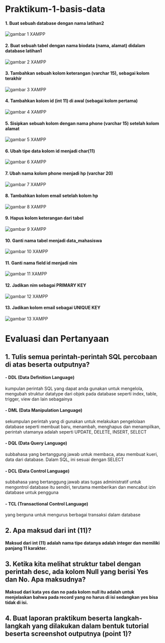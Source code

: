 # Praktikum-1-basis-data
#### 1. Buat sebuah database dengan nama latihan2
![gambar 1 XAMPP](https://user-images.githubusercontent.com/116246238/231046577-ebe4f827-d0b5-461d-8590-f7be6838a9cc.jpg)

#### 2. Buat sebuah tabel dengan nama biodata (nama, alamat) didalam database latihan1
![gambar 2 XAMPP](https://user-images.githubusercontent.com/116246238/231183923-654d8b6c-08aa-4d54-a1f2-a5de0786a763.png)

#### 3. Tambahkan sebuah kolom keterangan (varchar 15), sebagai kolom terakhir
![gambar 3 XAMPP](https://user-images.githubusercontent.com/116246238/231046605-0f6b8e1f-4f9d-4f41-8cd3-990e6b6f961f.png)

#### 4. Tambahkan kolom id (int 11) di awal (sebagai kolom pertama)
![gambar 4 XAMPP](https://user-images.githubusercontent.com/116246238/231046710-a6424533-1daf-4698-bbf3-dd0d42f9448b.png)

#### 5. Sisipkan sebuah kolom dengan nama phone (varchar 15) setelah kolom alamat
![gambar 5 XAMPP](https://user-images.githubusercontent.com/116246238/231046748-a8d9eeda-30b8-426b-a7f3-7a40b3c987d6.png)

#### 6. Ubah tipe data kolom id menjadi char(11)
![gambar 6 XAMPP](https://user-images.githubusercontent.com/116246238/231046762-7f6b8db5-7480-4488-acd2-36e12fc9cdb7.png)

#### 7. Ubah nama kolom phone menjadi hp (varchar 20)
![gambar 7 XAMPP](https://user-images.githubusercontent.com/116246238/231046775-dbd77b4c-4186-4aa5-b93f-5aa63d4c749f.png)

#### 8. Tambahkan kolom email setelah kolom hp
![gambar 8 XAMPP](https://user-images.githubusercontent.com/116246238/231046790-0801127e-fcff-48d9-8b03-02d470202882.png)

#### 9. Hapus kolom keterangan dari tabel
![gambar 9 XAMPP](https://user-images.githubusercontent.com/116246238/231046805-9c36b4d6-5d3b-44ea-acdf-7a81ab42fa68.png)

#### 10. Ganti nama tabel menjadi data_mahasiswa
![gambar 10 XAMPP](https://user-images.githubusercontent.com/116246238/231046820-187bb8cb-2ed7-4eff-80b6-32e2a9075365.png)

#### 11. Ganti nama field id menjadi nim
![gambar 11 XAMPP](https://user-images.githubusercontent.com/116246238/231046857-b6f03784-3bd0-456c-99b6-1f2dfb7d2d03.png)

#### 12. Jadikan nim sebagai PRIMARY KEY
![gambar 12 XAMPP](https://user-images.githubusercontent.com/116246238/231046874-68c33777-0c83-4da9-99b7-70f0ad0595e9.png)

#### 13. Jadikan kolom email sebagai UNIQUE KEY
![gambar 13 XAMPP](https://user-images.githubusercontent.com/116246238/231046905-96b5a32c-a3ff-42e2-9979-ac8a74516305.png)

# Evaluasi dan Pertanyaan
## 1. Tulis semua perintah-perintah SQL percobaan di atas beserta outputnya?
#### - DDL (Data Definition Language)
kumpulan perintah SQL yang dapat anda gunakan untuk mengelola, mengubah struktur datatype dari objek pada database seperti index, table, trigger, view dan lain sebagainya
#### - DML (Data Manipulation Language)
sekumpulan perintah yang di gunakan untuk melakukan pengelolaan database seperti membuat baru, menambah, menghapus dan menampilkan, perintah utamanya adalah seperti UPDATE, DELETE, INSERT, SELECT
#### - DQL (Data Query Language)
subbahasa yang bertanggung jawab untuk membaca, atau membuat kueri, data dari database. Dalam SQL, ini sesuai dengan SELECT
#### - DCL (Data Control Language)
subbahasa yang bertanggung jawab atas tugas administratif untuk mengontrol database itu sendiri, terutama memberikan dan mencabut izin database untuk pengguna
#### - TCL (Transactional Control Language)
yang berguna untuk mengurus berbagai transaksi dalam database

## 2. Apa maksud dari int (11)?
#### Maksud dari int (11) adalah nama tipe datanya adalah integer dan memiliki panjang 11 karakter.

## 3. Ketika kita melihat struktur tabel dengan perintah desc, ada kolom Null yang berisi Yes dan No. Apa maksudnya?
#### Maksud dari kata yes dan no pada kolom null itu adalah untuk menjelaskan bahwa pada record yang no harus di isi sedangkan yes bisa tidak di isi.

## 4. Buat laporan praktikum beserta langkah-langkah yang dilakukan dalam bentuk tutorial beserta screenshot outputnya (point 1)?
